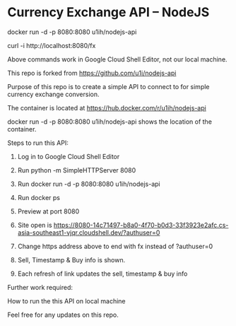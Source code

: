 # Currency Exchange API – NodeJS

docker run -d -p 8080:8080 u1ih/nodejs-api

curl -i http://localhost:8080/fx

Above commands work in Google Cloud Shell Editor, not our local machine.

This repo is forked from https://github.com/u1i/nodejs-api

Purpose of this repo is to create a simple API to connect to for simple currency exchange conversion.

The container is located at https://hub.docker.com/r/u1ih/nodejs-api

docker run -d -p 8080:8080 u1ih/nodejs-api shows the location of the container.


Steps to run this API:

1) Log in to Google Cloud Shell Editor

2) Run python -m SimpleHTTPServer 8080

3) Run docker run -d -p 8080:8080 u1ih/nodejs-api

4) Run docker ps

5) Preview at port 8080

6) Site open is https://8080-14c71497-b8a0-4f70-b0d3-33f3923e2afc.cs-asia-southeast1-vjqr.cloudshell.dev/?authuser=0

7) Change https address above to end with fx instead of ?authuser=0

8) Sell, Timestamp & Buy info is shown.

9) Each refresh of link updates the sell, timestamp & buy info

Further work required:

How to run the this API on local machine

Feel free for any updates on this repo.
